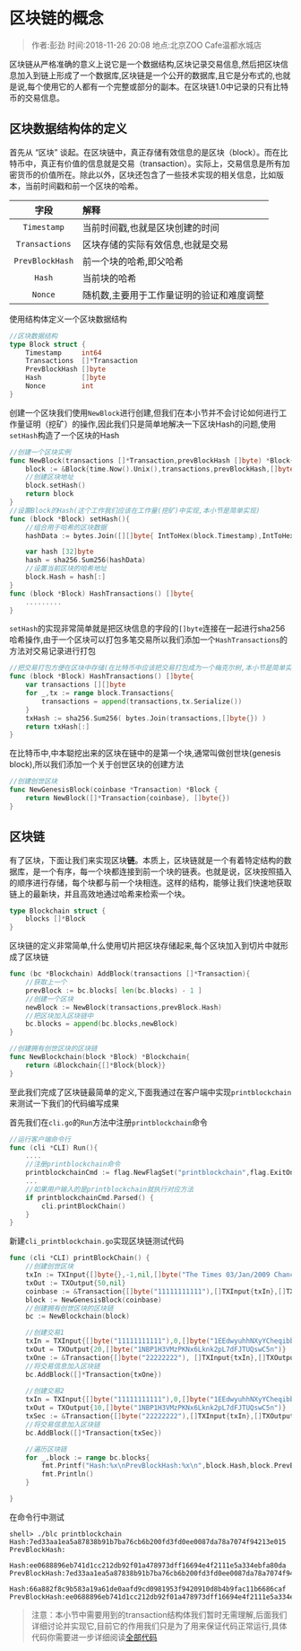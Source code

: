 # 区块链的概念

> 作者:彭劲  时间:2018-11-26 20:08 地点:北京ZOO Cafe温都水城店

区块链从严格准确的意义上说它是一个数据结构,区块记录交易信息,然后把区块信息加入到链上形成了一个数据库,区块链是一个公开的数据库,且它是分布式的,也就是说,每个使用它的人都有一个完整或部分的副本。在区块链1.0中记录的只有比特币的交易信息。

## 区块数据结构体的定义

首先从 “区块” 谈起。在区块链中，真正存储有效信息的是区块（block）。而在比特币中，真正有价值的信息就是交易（transaction）。实际上，交易信息是所有加密货币的价值所在。除此以外，区块还包含了一些技术实现的相关信息，比如版本，当前时间戳和前一个区块的哈希。

字段            | 解释
:----:          | :----
`Timestamp`     | 当前时间戳,也就是区块创建的时间
`Transactions`  | 区块存储的实际有效信息,也就是交易
`PrevBlockHash` | 前一个块的哈希,即父哈希
`Hash`          | 当前块的哈希
`Nonce`         | 随机数,主要用于工作量证明的验证和难度调整

使用结构体定义一个区块数据结构

```go
//区块数据结构
type Block struct {
	Timestamp     int64
	Transactions  []*Transaction
	PrevBlockHash []byte
	Hash          []byte
	Nonce         int
}
```

创建一个区块我们使用`NewBlock`进行创建,但我们在本小节并不会讨论如何进行工作量证明（挖矿）的操作,因此我们只是简单地解决一下区块Hash的问题,使用`setHash`构造了一个区块的Hash

```go
//创建一个区块实例
func NewBlock(transactions []*Transaction,prevBlockHash []byte) *Block{
	block := &Block{time.Now().Unix(),transactions,prevBlockHash,[]byte{},0}
	//创建区块地址
	block.setHash()
	return block
}
//设置Block的Hash(这个工作我们应该在工作量(挖矿)中实现,本小节是简单实现)
func (block *Block) setHash(){
	//组合用于哈希的区块数据
	hashData := bytes.Join([][]byte{ IntToHex(block.Timestamp),IntToHex(int64(block.Nonce)),block.HashTransactions(),block.PrevBlockHash},[]byte{})

	var hash [32]byte 
	hash = sha256.Sum256(hashData)
	//设置当前区块的哈希地址
	block.Hash = hash[:]
}
func (block *Block) HashTransactions() []byte{
    .........
}
```

`setHash`的实现非常简单就是把区块信息的字段的`[]byte`连接在一起进行sha256哈希操作,由于一个区块可以打包多笔交易所以我们添加一个`HashTransactions`的方法对交易记录进行打包

```go
//把交易打包方便在区块中存储(在比特币中应该把交易打包成为一个梅克尔树,本小节是简单实现)
func (block *Block) HashTransactions() []byte{
	var transactions [][]byte 
	for _,tx := range block.Transactions{
		transactions = append(transactions,tx.Serialize())
	}
	txHash := sha256.Sum256( bytes.Join(transactions,[]byte{}) )
	return txHash[:]
}
```

在比特币中,中本聪挖出来的区块在链中的是第一个块,通常叫做创世块(genesis block),所以我们添加一个关于创世区块的创建方法

```go
//创建创世区块
func NewGenesisBlock(coinbase *Transaction) *Block {
	return NewBlock([]*Transaction{coinbase}, []byte{})
}
```

## 区块链

有了区块，下面让我们来实现区块**链**。本质上，区块链就是一个有着特定结构的数据库，是一个有序，每一个块都连接到前一个块的链表。也就是说，区块按照插入的顺序进行存储，每个块都与前一个块相连。这样的结构，能够让我们快速地获取链上的最新块，并且高效地通过哈希来检索一个块。

```go
type Blockchain struct {
	blocks []*Block
}
```

区块链的定义非常简单,什么使用切片把区块存储起来,每个区块加入到切片中就形成了区块链

```go
func (bc *Blockchain) AddBlock(transactions []*Transaction){
	//获取上一个
	prevBlock := bc.blocks[ len(bc.blocks) - 1 ]
	//创建一个区块
	newBlock := NewBlock(transactions,prevBlock.Hash)
	//把区块加入区块链中
	bc.blocks = append(bc.blocks,newBlock)
}

//创建拥有创世区块的区块链
func NewBlockchain(block *Block) *Blockchain{
	return &Blockchain{[]*Block{block}}
}
```

至此我们完成了区块链最简单的定义,下面我通过在客户端中实现`printblockchain`来测试一下我们的代码编写成果

首先我们在`cli.go`的`Run`方法中注册`printblockchain`命令

```go
//运行客户端命令行
func (cli *CLI) Run(){
    ....
	//注册printblockchain命令
	printblockchainCmd := flag.NewFlagSet("printblockchain",flag.ExitOnError)
    ...
	//如果用户输入的是printblockchain就执行对应方法
	if printblockchainCmd.Parsed() {
		cli.printBlockChain()
	}
}
```

新建`cli_printblockchain.go`实现区块链测试代码

```go
func (cli *CLI) printBlockChain() {
	//创建创世区块
	txIn := TXInput{[]byte{},-1,nil,[]byte("The Times 03/Jan/2009 Chancellor on brink of second bailout for banks")}
	txOut := TXOutput{50,nil}
	coinbase := &Transaction{[]byte("11111111111"),[]TXInput{txIn},[]TXOutput{txOut}}
	block := NewGenesisBlock(coinbase)
	//创建拥有创世区块的区块链
	bc := NewBlockchain(block)

	//创建交易1
	txIn = TXInput{[]byte("11111111111"),0,[]byte("1EEdwyuhhNXyYCheqibbTDnZygZD4ypiop"),[]byte("pubkey")}
	txOut = TXOutput{20,[]byte("1NBP1H3VMzPKNx6Lknk2pL7dFJTUQswC5n")}
	txOne := &Transaction{[]byte("22222222"), []TXInput{txIn},[]TXOutput{txOut}}
	//将交易信息加入区块链
	bc.AddBlock([]*Transaction{txOne})
	
	//创建交易2
	txIn = TXInput{[]byte("11111111111"),0,[]byte("1EEdwyuhhNXyYCheqibbTDnZygZD4ypiop"),[]byte("pubkey")}
	txOut = TXOutput{10,[]byte("1NBP1H3VMzPKNx6Lknk2pL7dFJTUQswC5n")}
	txSec := &Transaction{[]byte("22222222"),[]TXInput{txIn},[]TXOutput{txOut}}
	//将交易信息加入区块链
	bc.AddBlock([]*Transaction{txSec})

	//遍历区块链
	for _,block := range bc.blocks{
		fmt.Printf("Hash:%x\nPrevBlockHash:%x\n",block.Hash,block.PrevBlockHash)
		fmt.Println()
	} 

}
```

在命令行中测试
```
shell> ./blc printblockchain
Hash:7ed33aa1ea5a87838b91b7ba76cb6b200fd3fd0ee0087da78a7074f94213e015
PrevBlockHash:

Hash:ee0688896eb741d1cc212db92f01a478973dff16694e4f2111e5a334ebfa80da
PrevBlockHash:7ed33aa1ea5a87838b91b7ba76cb6b200fd3fd0ee0087da78a7074f94213e015

Hash:66a882f8c9b583a19a61de0aafd9cd0981953f9420910d8b4b9fac11b6686caf
PrevBlockHash:ee0688896eb741d1cc212db92f01a478973dff16694e4f2111e5a334ebfa80da

```

> 注意：本小节中需要用到的transaction结构体我们暂时无需理解,后面我们详细讨论并实现它,目前它的作用我们只是为了用来保证代码正常运行,具体代码你需要进一步详细阅读[全部代码](https://github.com/pengjim520golang/blockchain-tutorial/tree/master/%E8%AF%BE%E7%A8%8B%E6%95%99%E6%9D%90/02.%E5%8C%BA%E5%9D%97%E9%93%BE%E6%95%B0%E6%8D%AE%E7%BB%93%E6%9E%84%E7%9A%84%E5%AE%9E%E7%8E%B0-1/src)
